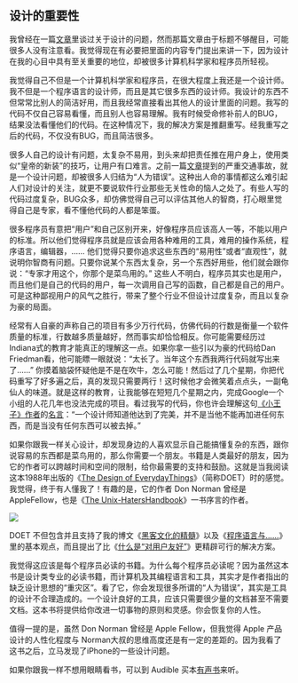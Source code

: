 ## 设计的重要性

我曾经在一篇[文章](http://www.yinwang.org/blog-cn/2014/07/17/rest)里谈过关于设计的问题，然而那篇文章由于标题不够醒目，可能很多人没有注意看。我觉得现在有必要把里面的内容专门提出来讲一下，因为设计在我的心目中具有至关重要的地位，却被很多计算机科学家和程序员所轻视。

我觉得自己不但是一个计算机科学家和程序员，在很大程度上我还是一个设计师。我不但是一个程序语言的设计师，而且是其它很多东西的设计师。我设计的东西不但常常比别人的简洁好用，而且我经常直接看出其他人的设计里面的问题。我写的代码不仅自己容易看懂，而且别人也容易理解。我有时候受命修补前人的BUG，结果没法看懂他们的代码。在这种情况下，我的解决方案是推翻重写。经我重写之后的代码，不仅没有BUG，而且简洁很多。

很多人自己的设计有问题，太复杂不易用，到头来却把责任推在用户身上，使用类似“皇帝的新装”的技巧，让用户有口难言。之前一篇[文章](http://www.yinwang.org/blog-cn/2015/02/24/human-errors)提到的严重交通事故，就是一个设计问题，却被很多人归结为“人为错误”。这种出人命的事情都这么难引起人们对设计的关注，就更不要说软件行业那些无关性命的恼人之处了。有些人写的代码过度复杂，BUG众多，却仿佛觉得自己可以评估其他人的智商，打心眼里觉得自己是专家，看不懂他代码的人都是笨蛋。

很多程序员有意把“用户”和自己区别开来，好像程序员应该高人一等，不能以用户的标准。所以他们觉得程序员就是应该会用各种难用的工具，难用的操作系统，程序语言，编辑器，…… 他们觉得只要你追求这些东西的“易用性”或者“直观性”，就说明你智商有问题。只要你说某个东西太复杂，另一个东西好用些，他们就会跟你说：“专家才用这个，你那个是菜鸟用的。” 这些人不明白，程序员其实也是用户，而且他们是自己的代码的用户，每一次调用自己写的函数，自己都是自己的用户。可是这种鄙视用户的风气之胜行，带来了整个行业不但设计过度复杂，而且以复杂为豪的局面。

经常有人自豪的声称自己的项目有多少万行代码，仿佛代码的行数是衡量一个软件质量的标准，行数越多质量越好，然而事实却恰恰相反。你可能需要经历过Indiana式的教育才能真正的理解这一点。如果你拿一些引以为豪的代码给Dan Friedman看，他可能瞟一眼就说：“太长了。当年这个东西我两行代码就写出来了……” 你摸着脑袋怀疑他是不是在吹牛，怎么可能！然后过了几个星期，你把代码重写了好多遍之后，真的发现只需要两行！这时候他才会微笑着点点头，一副龟仙人的味道。就是这样的教育，让我能够在短短几个星期之内，完成Google一个小组的人花几年也没法完成的项目。看过我写的代码，你也许会理解这句[《小王子》作者](http://zh.wikipedia.org/wiki/%E5%AE%89%E6%89%98%E4%B8%87%C2%B7%E5%BE%B7%E5%9C%A3%E5%9F%83%E5%85%8B%E7%B5%AE%E4%BD%A9%E9%87%8C)的[名言](http://www.brainyquote.com/quotes/quotes/a/antoinedes121910.html)：“一个设计师知道他达到了完美，并不是当他不能再加进任何东西，而是当没有任何东西可以被去掉。”

如果你跟我一样关心设计，却发现身边的人喜欢显示自己能搞懂复杂的东西，跟你说容易的东西都是菜鸟用的，那么你需要一个朋友。书籍是人类最好的朋友，因为它的作者可以跨越时间和空间的限制，给你最需要的支持和鼓励。这就是当我阅读这本1988年出版的《[The Design of EverydayThings](http://www.amazon.com/Design-Everyday-Things-Revised-Expanded-ebook/dp/B00E257T6C)》（简称DOET）时的感觉。我觉得，终于有人懂我了！有趣的是，它的作者 Don Norman 曾经是 AppleFellow，也是《[The Unix-HatersHandbook](http://web.mit.edu/~simsong/www/ugh.pdf)》一书序言的作者。

![](http://www.yinwang.org/images/doet.jpg)

DOET 不但包含并且支持了我的博文《[黑客文化的精髓](http://www.yinwang.org/blog-cn/2014/04/11/hacker-culture)》以及《[程序语言与……](http://www.yinwang.org/blog-cn/2014/01/25/pl-and)》里的基本观点，而且提出了比《[什么是“对用户友好”](http://www.yinwang.org/blog-cn/2012/05/18/user-friendliness)》更精辟可行的解决方案。

我觉得这应该是每个程序员必读的书籍。为什么每个程序员必读呢？因为虽然这本书是设计类专业的必读书籍，而计算机及其编程语言和工具，其实才是作者指出的缺乏设计思想的“重灾区”。看了它，你会发现很多所谓的“人为错误”，其实是工具的设计不合理造成的。一个设计良好的工具，应该只需要很少量的文档甚至不需要文档。这本书将提供给你改进一切事物的原则和灵感。你会恢复你的人性。

值得一提的是，虽然 Don Norman 曾经是 Apple Fellow，但我觉得 Apple 产品设计的人性化程度与 Norman大叔的思维高度还是有一定的差距的。因为我看了这书之后，立马发现了iPhone的一些设计问题。

如果你跟我一样不想用眼睛看书，可以到 Audible 买本[有声书](http://www.audible.com/pd/Science-Technology/The-Design-of-Everyday-Things-Audiobook/B005I5MDGQ)来听。

